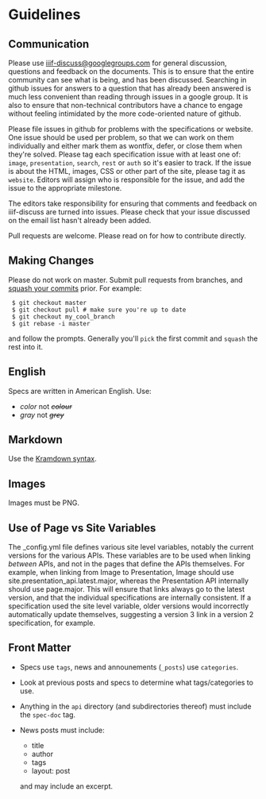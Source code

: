 # Guidelines

## Communication

Please use [iiif-discuss@googlegroups.com](mailto:iiif-discuss@googlegroups.com) for general discussion, questions and feedback on the documents.  This is to ensure that the entire community can see what is being, and has been discussed. Searching in github issues for answers to a question that has already been answered is much less convenient than reading through issues in a google group.  It is also to ensure that non-technical contributors have a chance to engage without feeling intimidated by the more code-oriented nature of github.

Please file issues in github for problems with the specifications or website.  One issue should be used per problem, so that we can work on them individually and either mark them as wontfix, defer, or close them when they're solved.  Please tag each specification issue with at least one of: `image`, `presentation`, `search`, `rest` or `auth` so it's easier to track.  If the issue is about the HTML, images, CSS or other part of the site, please tag it as `website`. Editors will assign who is responsible for the issue, and add the issue to the appropriate milestone.  

The editors take responsibility for ensuring that comments and feedback on iiif-discuss are turned into issues.  Please check that your issue discussed on the email list hasn't already been added.

Pull requests are welcome.  Please read on for how to contribute directly.

## Making Changes

Please do not work on master. Submit pull requests from branches, and [squash your commits][squash] prior. For example:

```
 $ git checkout master 
 $ git checkout pull # make sure you're up to date
 $ git checkout my_cool_branch
 $ git rebase -i master
```

and follow the prompts. Generally you'll `pick` the first commit and `squash` the rest into it.

## English

Specs are written in American English. Use:

* *color* not ~~*colour*~~
* *gray* not ~~*grey*~~

## Markdown

Use the [Kramdown syntax][kram].

## Images

Images must be PNG.

## Use of Page vs Site Variables

The _config.yml file defines various site level variables, notably the current versions for the various APIs.  These variables are to be used when linking _between_ APIs, and not in the pages that define the APIs themselves.  For example, when linking from Image to Presentation, Image should use site.presentation_api.latest.major, whereas the Presentation API internally should use page.major.  This will ensure that links always go to the latest version, and that the individual specifications are internally consistent.  If a specification used the site level variable, older versions would incorrectly automatically update themselves, suggesting a version 3 link in a version 2 specification, for example.

## Front Matter

 * Specs use `tags`, news and announements (`_posts`) use `categories`.
 * Look at previous posts and specs to determine what tags/categories to use. 
 * Anything in the `api` directory (and subdirectories thereof) must include the `spec-doc` tag.
 * News posts must include:

    * title
    * author
    * tags
    * layout: post

    and may include an excerpt.

[kram]: http://kramdown.gettalong.org/syntax.html
[squash]: http://lmgtfy.com/?q=Squash+git+commits
